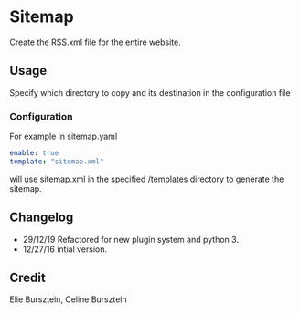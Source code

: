 # Sitemap

Create the RSS.xml file for the entire website.

## Usage

Specify which directory to copy and its destination in the configuration file

### Configuration
For example in sitemap.yaml

```yaml
enable: true
template: "sitemap.xml"
```

will use sitemap.xml in the specified /templates directory to generate
the sitemap.
## Changelog

- 29/12/19 Refactored for new plugin system and python 3.
- 12/27/16 intial version.

## Credit

Elie Bursztein,  Celine Bursztein

